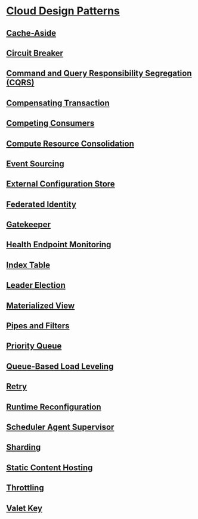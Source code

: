 # [Cloud Design Patterns](index.md)
## [Cache-Aside](cache-aside.md)
## [Circuit Breaker](circuit-breaker.md)
## [Command and Query Responsibility Segregation (CQRS)](command-and-query-responsibility-segregation-cqrs.md)
## [Compensating Transaction](compensating-transaction.md)
## [Competing Consumers](competing-consumers.md)
## [Compute Resource Consolidation](compute-resource-consolidation.md)
## [Event Sourcing](event-sourcing.md)
## [External Configuration Store](external-configuration-store.md)
## [Federated Identity](federated-identity.md)
## [Gatekeeper](gatekeeper.md)
## [Health Endpoint Monitoring](health-endpoint-monitoring.md)
## [Index Table](index-table.md)
## [Leader Election](leader-election.md)
## [Materialized View](materialized-view.md)
## [Pipes and Filters](pipes-and-filters.md)
## [Priority Queue](priority-queue.md)
## [Queue-Based Load Leveling](queue-based-load-leveling.md)
## [Retry](retry.md)
## [Runtime Reconfiguration](runtime-reconfiguration.md)
## [Scheduler Agent Supervisor](scheduler-agent-supervisor.md)
## [Sharding](sharding.md)
## [Static Content Hosting](static-content-hosting.md)
## [Throttling](throttling.md)
## [Valet Key](valet-key.md)